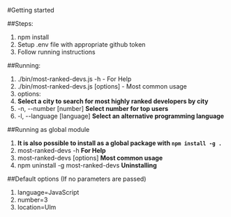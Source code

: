 #Getting started

##Steps:

1. npm install
2. Setup .env file with appropriate github token
3. Follow running instructions

##Running:
1. ./bin/most-ranked-devs.js -h - For Help
2. ./bin/most-ranked-devs.js <city> [options] - Most common usage
3. options:
  1. <city> **Select a city to search for most highly ranked developers by city**
  2. -n, --number [number] **Select number for top users**
  3. -l, --language [language] **Select an alternative programming language** 

##Running as global module
1. **It is also possible to install as a global package with `npm install -g .`**
2. most-ranked-devs -h **For Help**
3. most-ranked-devs <city> [options] **Most common usage**
4. npm uninstall -g most-ranked-devs **Uninstalling**

##Default options (If no parameters are passed)

1. language=JavaScript
2. number=3
3. location=Ulm